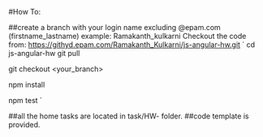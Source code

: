 #How To:

##create a branch with your login name excluding @epam.com (firstname_lastname)
example: Ramakanth_kulkarni
Checkout the code from: https://githyd.epam.com/Ramakanth_Kulkarni/js-angular-hw.git
`
cd js-angular-hw
git pull 

git checkout <your_branch> 

npm install

npm test
`

##all the home tasks are located in task/HW-<no> folder.
##code template is provided. 


